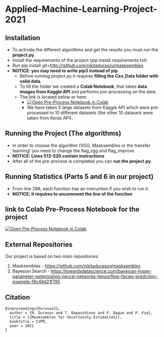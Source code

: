 # Applied-Machine-Learning-Project-2021

## Installation
* To activate the different algorithms and get the results you must run the **project.py**.
* Install the requirements of the project (pip install requirements.txt)
* Run pip install git+http://github.com/nikitadurasov/masksembles
* **NOTICE: you may need to write pip3 instead of pip**
  * Before running project.py it requires **filling the Csv_Data folder with valid data**.
  * To fill the folder we created a **Colab Notebook**, that takes **data images from Kaggle API** and performs pre-processing on the data.
  * The link is located below or here: 
    * [![Open Pre-Process Notebook in Colab](https://colab.research.google.com/assets/colab-badge.svg)](https://colab.research.google.com/drive/157g4Gju2nhtRn-tOSIiTjFrhU8cq8_Sj?usp=sharing)
    * We have taken 5 large datasets from Kaggle API which were pre-processed to 10 different datasets (the other 10 datasets were taken from Keras API). 
 ## Running the Project (The algorithms) 
  * In order to choose the algorithm (VGG, Masksembles or the transfer learning) you need to change the flag_vgg and flag_improve
  *  **NOTICE: Lines 513-520 contain instructions**
  * After all of the pre-process is completed you can **run the project.py**.
 ## Running Statistics (Parts 5 and 6 in our project)
 * From line 288, each function has an instruction if you wish to run it. 
 * **NOTICE: it requires to uncomment the line of the function**


## link to Colab Pre-Process Notebook for the project


[![Open Pre-Process Notebook in Colab](https://colab.research.google.com/assets/colab-badge.svg)](https://colab.research.google.com/drive/157g4Gju2nhtRn-tOSIiTjFrhU8cq8_Sj?usp=sharing)

## External Repositories

Our project is based on two main repositories:
1. Masksembles - https://github.com/nikitadurasov/masksembles
2. Bayesian Search - https://towardsdatascience.com/bayesian-hyper-parameter-optimization-neural-networks-tensorflow-facies-prediction-example-f9c48d21f795

## Citation
```
@inproceedings{Durasov21,
  author = {N. Durasov and T. Bagautdinov and P. Baque and P. Fua},
  title = {{Masksembles for Uncertainty Estimation}},
  booktitle = CVPR,
  year = 2021
}
```
